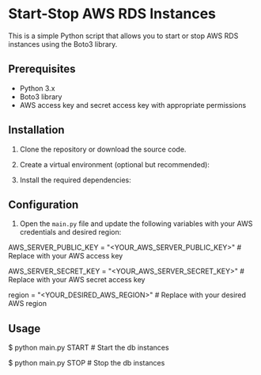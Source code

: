 # Start-Stop AWS RDS Instances

This is a simple Python script that allows you to start or stop AWS RDS instances using the Boto3 library.

## Prerequisites

- Python 3.x
- Boto3 library
- AWS access key and secret access key with appropriate permissions

## Installation

1. Clone the repository or download the source code.

2. Create a virtual environment (optional but recommended):

3. Install the required dependencies:


## Configuration

1. Open the `main.py` file and update the following variables with your AWS credentials and desired region:

AWS_SERVER_PUBLIC_KEY = "<YOUR_AWS_SERVER_PUBLIC_KEY>"  # Replace with your AWS access key

AWS_SERVER_SECRET_KEY = "<YOUR_AWS_SERVER_SECRET_KEY>"  # Replace with your AWS secret access key

region = "<YOUR_DESIRED_AWS_REGION>"  # Replace with your desired AWS region

## Usage
$ python main.py START  # Start the db instances

$ python main.py STOP   # Stop the db instances